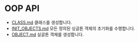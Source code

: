 # OOP API
* [CLASS.md](CLASS.md) 클래스를 생성합니다.
* [INIT_OBJECTS.md](INIT_OBJECTS.md) 모든 정의된 싱글톤 객체의 초기화를 수행합니다.
* [OBJECT.md](OBJECT.md) 실글톤 객체를 생성합니다.
